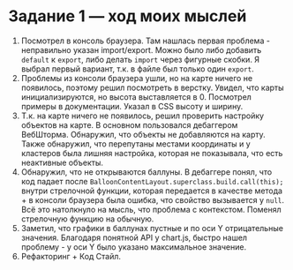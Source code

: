 # Задание 1 — ход моих мыслей
1. Посмотрел в консоль браузера. Там нашлась первая проблема - неправильно указан import/export. Можно было либо добавить `default` к `export`, либо делать `import` через фигурные скобки. Я выбрал первый вариант, т.к. в файле был только один `export`.
1. Проблемы из консоли браузера ушли, но на карте ничего не появилось, поэтому решил посмотреть в верстку. Увидел, что карты инициализируются, но высота выставляется в 0. Посмотрел примеры в документации. Указал в CSS высоту и ширину.
1. Т.к. на карте ничего не появилось, решил проверить настройку объектов на карте. В основном пользовался дебаггером ВебШторма. Обнаружил, что объекты не добавляются на карту. Также обнаружил, что перепутаны местами координаты и у кластеров была лишняя настройка, которая не показывала, что есть неактивные объекты.
1. Обнаружил, что не открываются баллуны. В дебаггере понял, что код падает после `BalloonContentLayout.superclass.build.call(this);` внутри стрелочной функции, которая передается в качестве метода + в консоли браузера была ошибка, что свойство вызывается у `null`. Всё это натолкнуло на мысль, что проблема с контекстом. Поменял стрелочную функцию на обычную.
1. Заметил, что графики в баллунах пустные и по оси Y отрицательные значения. Благодаря понятной API у chart.js, быстро нашел проблему - у оси Y было указано максимальное значение.
1. Рефакторинг + Код Стайл.


